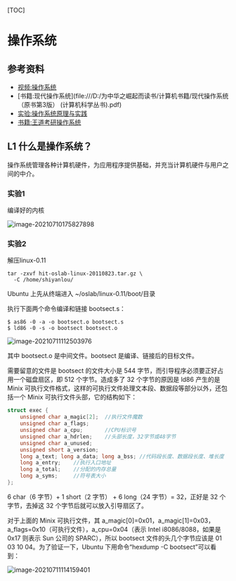 [TOC]



# 操作系统

## 参考资料

- [视频:操作系统](https://www.bilibili.com/video/BV1d4411v7u7?p=3&spm_id_from=pageDriver)
- [书籍:现代操作系统](file:///D:/为中华之崛起而读书/计算机书籍/现代操作系统（原书第3版） (计算机科学丛书).pdf)
- [实验:操作系统原理与实践](https://www.lanqiao.cn/courses/115)
- [书籍:王道考研操作系统](file:///D:/为中华之崛起而读书/考研/王道/2021王道操作系统.pdf)

## L1 什么是操作系统？

操作系统管理各种计算机硬件，为应用程序提供基础，并充当计算机硬件与用户之间的中介。

### 实验1

编译好的内核

![image-20210710175827898](https://raw.githubusercontent.com/Casten-Wang/Pic/master/image-20210710175827898.png)

### 实验2

解压linux-0.11

```
tar -zxvf hit-oslab-linux-20110823.tar.gz \
  -C /home/shiyanlou/
```

Ubuntu 上先从终端进入 ~/oslab/linux-0.11/boot/目录

执行下面两个命令编译和链接 bootsect.s：

```
$ as86 -0 -a -o bootsect.o bootsect.s
$ ld86 -0 -s -o bootsect bootsect.o
```

![image-20210711112503976](https://raw.githubusercontent.com/Casten-Wang/Pic/master/20210711112504.png)

其中 bootsect.o 是中间文件。bootsect 是编译、链接后的目标文件。

需要留意的文件是 bootsect 的文件大小是 544 字节，而引导程序必须要正好占用一个磁盘扇区，即 512 个字节。造成多了 32 个字节的原因是 ld86 产生的是 Minix 可执行文件格式，这样的可执行文件处理文本段、数据段等部分以外，还包括一个 Minix 可执行文件头部，它的结构如下：

```c
struct exec {
    unsigned char a_magic[2];  //执行文件魔数
    unsigned char a_flags;
    unsigned char a_cpu;       //CPU标识号
    unsigned char a_hdrlen;    //头部长度，32字节或48字节
    unsigned char a_unused;
    unsigned short a_version;
    long a_text; long a_data; long a_bss; //代码段长度、数据段长度、堆长度
    long a_entry;    //执行入口地址
    long a_total;    //分配的内存总量
    long a_syms;     //符号表大小
};
```

6 char（6 字节）+ 1 short（2 字节） + 6 long（24 字节）= 32，正好是 32 个字节，去掉这 32 个字节后就可以放入引导扇区了。

对于上面的 Minix 可执行文件，其 a_magic[0]=0x01，a_magic[1]=0x03，a_flags=0x10（可执行文件），a_cpu=0x04（表示 Intel i8086/8088，如果是 0x17 则表示 Sun 公司的 SPARC），所以 bootsect 文件的头几个字节应该是 01 03 10 04。为了验证一下，Ubuntu 下用命令“hexdump -C bootsect”可以看到：

![image-20210711114159401](https://raw.githubusercontent.com/Casten-Wang/Pic/master/20210711114159.png)




